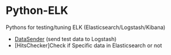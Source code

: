 # Python-ELK
Pythons for testing/tuning ELK (Elasticsearch/Logstash/Kibana)

- [DataSender](https://github.com/KentingChen/Python-ELK/blob/master/DataSender.py) (send test data to Logstash)
- [HitsChecker]Check if Specific data in Elasticsearch or not
